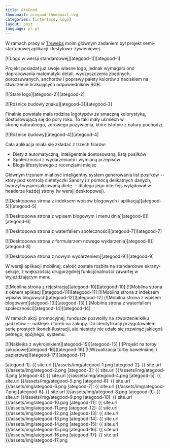```yaml
---
title: AteGood
thumbnail: ategood-thumbnail.svg
categories: [interface, logo]
layout: post
language: pl-pl
---
```


W ramach pracy w [Trewebs](http://trewebs.com) moim głównym zadaniem był projekt semi-startupowej aplikacji lifestylowo-żywieniowej.

[![Logo w wersji standardowej][ategood-1]][ategood-1]

Projekt posiadał już swoje własne logo, jednak wymagało ono dopracowania matematyki detali, wyczyszczenia zbędnych, porozsuwanych, anchorów i poprawy palety kolorów z naciskiem na stworzenie brakujących odpowiedników RGB.

[![Stare logo][ategood-2]][ategood-2]

[![Różnice budowy znaku][ategood-3]][ategood-3]

Finalnie powstała mała rodzina logotypów ze smaczną kolorystyką, dostosowującą się do pory roku. To taki mały uśmiech w stronę naturalnego, zdrowego pożywienia, które istotnie z natury pochodzi.

[![Różnice budowy][ategood-4]][ategood-4]

Cała aplikacja miała się zkładać z trzech filarów:

- Diety z automatyczną, inteligentnie dostosowaną, listą posiłków
- Społeczności z wydarzeniami i wymianą przepisów
- Bloga lifestylowego z recenzjami miejsc

Głównym trzonem miał być inteligentny system generowania list posiłków -- który pod kontrolą dietetyczki Sandry i z pomocą delikatnych danych, tworzył wyspecjalizowaną dietę -- dlatego jego interfejs wylądował w headerze każdej strony (w wersji desktopowej).

[![Desktopowa strona z indeksem wpisów blogowych i aplikacją][ategood-5]][ategood-5]

[![Desktopowa strona z wpisem blogowym i menu dnia][ategood-6]][ategood-6]

[![Desktopowa strona z waterfallem społeczności][ategood-7]][ategood-7]

[![Desktopowa strona z formularzem nowego wydarzenia][ategood-8]][ategood-8]

[![Desktopowa strona z nowym wydarzeniem][ategood-9]][ategood-9]

W wersji aplikacji mobilnej, całość została rozbita na standardowe ekrany-sekcje, z większością drugorzędnej funkcjonalności zawartej w wyjeżdżającym menu.

[![Mobilna strona z rejestracją][ategood-10]][ategood-10]
[![Mobilna strona z oknem aplikacji][ategood-11]][ategood-11]
[![Mobilna strona z indeksem wpisów blogowych][ategood-12]][ategood-12]
[![Mobilna strona z wpisem blogowym][ategood-13]][ategood-13]
[![Mobilna strona z waterfallem społeczności][ategood-14]][ategood-14]

W ramach akcji promocyjnej, fundusze pozwoliły na stworzenie kilku gadżetów -- naklejek i toreb na zakupy. Do identyfikacji przygotowałem serię prostych ikonek-ilustracji, ale niestety nie udało się rozwinąć jakiegoś pełnego, spójnego, systemu.

[![Naklejka z wykrojnikiem][ategood-15]][ategood-15]
[![Projekt na torby zakupowe][ategood-16]][ategood-16]
[![Wizualizacja torby bawełnianej i papierowej][ategood-17]][ategood-17]

[ategood-1]: {{ site.url }}/assets/img/ategood-1.png
[ategood-2]: {{ site.url }}/assets/img/ategood-2.png
[ategood-3]: {{ site.url }}/assets/img/ategood-3.png
[ategood-4]: {{ site.url }}/assets/img/ategood-4.png
[ategood-5]: {{ site.url }}/assets/img/ategood-5.png
[ategood-6]: {{ site.url }}/assets/img/ategood-6.png
[ategood-7]: {{ site.url }}/assets/img/ategood-7.png
[ategood-8]: {{ site.url }}/assets/img/ategood-8.png
[ategood-9]: {{ site.url }}/assets/img/ategood-9.png
[ategood-10]: {{ site.url }}/assets/img/ategood-10.png
[ategood-11]: {{ site.url }}/assets/img/ategood-11.png
[ategood-12]: {{ site.url }}/assets/img/ategood-12.png
[ategood-13]: {{ site.url }}/assets/img/ategood-13.png
[ategood-14]: {{ site.url }}/assets/img/ategood-14.png
[ategood-15]: {{ site.url }}/assets/img/ategood-15.png
[ategood-16]: {{ site.url }}/assets/img/ategood-16.png
[ategood-17]: {{ site.url }}/assets/img/ategood-17.png